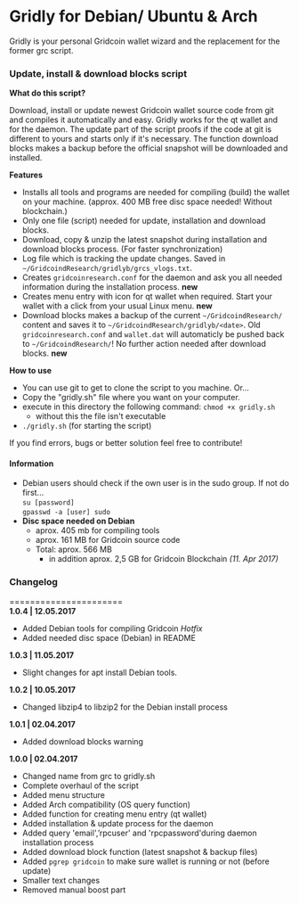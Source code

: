 # Gridly for Debian/ Ubuntu & Arch
Gridly is your personal Gridcoin wallet wizard and the replacement for the former grc script. 


### Update, install & download blocks script

__What do this script?__

Download, install or update newest Gridcoin wallet source code from git and compiles it automatically and easy. Gridly works for the qt wallet and for the daemon. The update part of the script proofs if the code at git is different to yours and starts only if it's necessary. The function download blocks makes a backup before the official snapshot will be downloaded and installed.



__Features__

- Installs all tools and programs are needed for compiling (build) the wallet on your machine. (approx. 400 MB free disc space needed! Without blockchain.)
- Only one file (script) needed for update, installation and download blocks.
- Download, copy & unzip the latest snapshot during installation and download blocks process. (For faster synchronization)
- Log file which is tracking the update changes. Saved in ```~/GridcoindResearch/gridlyb/grcs_vlogs.txt```.
- Creates ```gridcoinresearch.conf``` for the daemon and ask you all needed information during the installation process. **new**
- Creates menu entry with icon for qt wallet when required. Start your wallet with a click from your usual Linux menu. **new**
- Download blocks makes a backup of the current ```~/GridcoindResearch/``` content and saves it to ```~/GridcoindResearch/gridlyb/<date>```. Old ```gridcoinresearch.conf``` and ```wallet.dat``` will automaticly be pushed back to ```~/GridcoindResearch/```! No further action needed after download blocks. **new**


__How to use__

* You can use git to get to clone the script to you machine. Or...
* Copy the "gridly.sh" file where you want on your computer.
* execute in this directory the following command: ```chmod +x gridly.sh```
  * without this the file isn't executable
* ```./gridly.sh``` (for starting the script)

If you find errors, bugs or better solution feel free to contribute!

#### Information
- Debian users should check if the own user is in the sudo group. If not do first...  
```su [password]```  
```gpasswd -a [user] sudo```
- **Disc space needed on Debian**
  - aprox. 405 mb for compiling tools
  - aprox. 161 MB for Gridcoin source code
  - Total: aprox. 566 MB
       + in addition aprox. 2,5 GB for Gridcoin Blockchain _(11. Apr 2017)_  

### Changelog
======================   
__1.0.4 | 12.05.2017__
- Added Debian tools for compiling Gridcoin *Hotfix*
- Added needed disc space (Debian) in README
 
__1.0.3 | 11.05.2017__
- Slight changes for apt install Debian tools.

__1.0.2 | 10.05.2017__
- Changed libzip4 to libzip2 for the Debian install process 

__1.0.1 | 02.04.2017__
- Added download blocks warning

__1.0.0 | 02.04.2017__
- Changed name from grc to gridly.sh
- Complete overhaul of the script
- Added menu structure
- Added Arch compatibility (OS query function)
- Added function for creating menu entry (qt wallet)
- Added installation & update process for the daemon
- Added query 'email',’rpcuser' and 'rpcpassword'during daemon installation process
- Added download block function (latest snapshot & backup files)
- Added ```pgrep gridcoin``` to make sure wallet is running or not (before update)
- Smaller text changes
- Removed manual boost part
